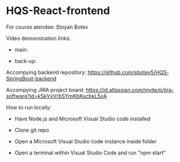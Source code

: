 # HQS-React-frontend

For course atendee: Stoyan Botev

Video demonstration links:

- main:

- back-up:

Accompying backend repository: https://github.com/sbotev5/HQS-SpringBoot-backend

Accompying JIRA project board: https://id.atlassian.com/invite/p/jira-software?id=kSkVxVrbSYmKbKucbkL5xA

How to run locally:

- Have Node.js and Microsoft Visual Studio code installed

- Clone git repo

- Open a Microsoft Visual Studio code instance inside folder

- Open a terminal within Visual Studio Code and run "npm start"
